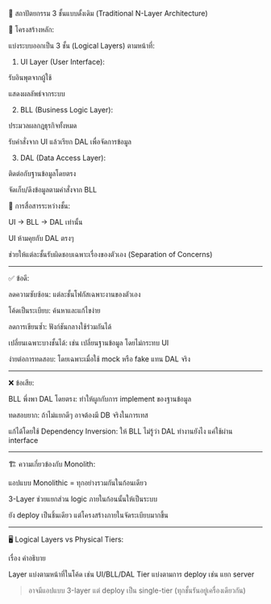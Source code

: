 📐 สถาปัตยกรรม 3 ชั้นแบบดั้งเดิม (Traditional N-Layer Architecture)

🧩 โครงสร้างหลัก:

แบ่งระบบออกเป็น 3 ชั้น (Logical Layers) ตามหน้าที่:

1. UI Layer (User Interface):

รับอินพุตจากผู้ใช้

แสดงผลลัพธ์จากระบบ



2. BLL (Business Logic Layer):

ประมวลผลกฎธุรกิจทั้งหมด

รับคำสั่งจาก UI แล้วเรียก DAL เพื่อจัดการข้อมูล



3. DAL (Data Access Layer):

ติดต่อกับฐานข้อมูลโดยตรง

จัดเก็บ/ดึงข้อมูลตามคำสั่งจาก BLL




🔄 การสื่อสารระหว่างชั้น:

UI → BLL → DAL เท่านั้น

UI ห้ามคุยกับ DAL ตรงๆ

ช่วยให้แต่ละชั้นรับผิดชอบเฉพาะเรื่องของตัวเอง (Separation of Concerns)



---

✅ ข้อดี:

ลดความซับซ้อน: แต่ละชั้นโฟกัสเฉพาะงานของตัวเอง

โค้ดเป็นระเบียบ: ค้นหาและแก้ไขง่าย

ลดการเขียนซ้ำ: ฟังก์ชันกลางใช้ร่วมกันได้

เปลี่ยนเฉพาะบางชั้นได้: เช่น เปลี่ยนฐานข้อมูล โดยไม่กระทบ UI

ง่ายต่อการทดสอบ: โดยเฉพาะเมื่อใช้ mock หรือ fake แทน DAL จริง



---

❌ ข้อเสีย:

BLL พึ่งพา DAL โดยตรง: ทำให้ผูกกับการ implement ของฐานข้อมูล

ทดสอบยาก: ถ้าไม่แยกดีๆ อาจต้องมี DB จริงในการเทส

แก้ได้โดยใช้ Dependency Inversion: ให้ BLL ไม่รู้ว่า DAL ทำงานยังไง แค่ใช้ผ่าน interface



---

🏗️ ความเกี่ยวข้องกับ Monolith:

แอปแบบ Monolithic = ทุกอย่างรวมกันในก้อนเดียว

3-Layer ช่วยแยกส่วน logic ภายในก้อนนั้นให้เป็นระบบ

ยัง deploy เป็นชิ้นเดียว แต่โครงสร้างภายในจัดระเบียบมากขึ้น



---

🖥️ Logical Layers vs Physical Tiers:

เรื่อง	คำอธิบาย

Layer	แบ่งตามหน้าที่ในโค้ด เช่น UI/BLL/DAL
Tier	แบ่งตามการ deploy เช่น แยก server


> อาจมีแอปแบบ 3-layer แต่ deploy เป็น single-tier (ทุกชั้นรันอยู่เครื่องเดียวกัน)


